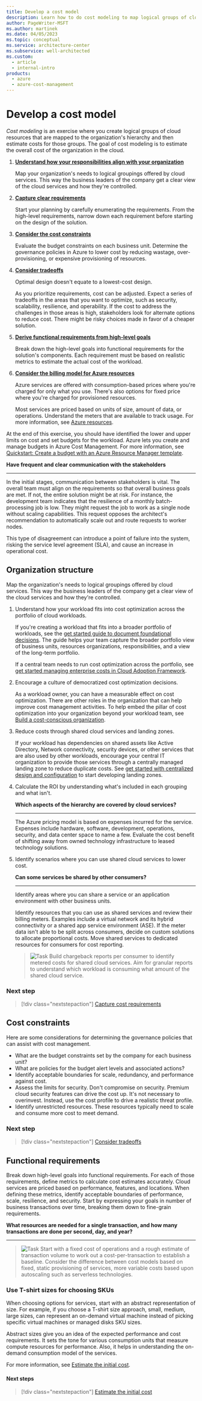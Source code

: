 ```yaml
---
title: Develop a cost model
description: Learn how to do cost modeling to map logical groups of cloud resources to an organization&apos;s hierarchy, and then estimate costs for those groups.
author: PageWriter-MSFT
ms.author: martinek
ms.date: 04/05/2023
ms.topic: conceptual
ms.service: architecture-center
ms.subservice: well-architected
ms.custom:
  - article
  - internal-intro
products:
  - azure
  - azure-cost-management
---
```


# Develop a cost model

*Cost modeling* is an exercise where you create logical groups of cloud resources that are mapped to the organization's hierarchy and then estimate costs for those groups. The goal of cost modeling is to estimate the overall cost of the organization in the cloud.

1. [**Understand how your responsibilities align with your organization**](#organization-structure)

    Map your organization's needs to logical groupings offered by cloud services. This way the business leaders of the company get a clear view of the cloud services and how they're controlled.

1. [**Capture clear requirements**](design-capture-requirements.md)

    Start your planning by carefully enumerating the requirements. From the high-level requirements, narrow down each requirement before starting on the design of the solution.

1. [**Consider the cost constraints**](#cost-constraints)

    Evaluate the budget constraints on each business unit. Determine the governance policies in Azure to lower cost by reducing wastage, over-provisioning, or expensive provisioning of resources.

1. [**Consider tradeoffs**](tradeoffs.md)

    Optimal design doesn't equate to a lowest-cost design.

    As you prioritize requirements, cost can be adjusted. Expect a series of tradeoffs in the areas that you want to optimize, such as security, scalability, resilience, and operability. If the cost to address the challenges in those areas is high, stakeholders look for alternate options to reduce cost. There might be risky choices made in favor of a cheaper solution.

1. [**Derive functional requirements from high-level goals**](#functional-requirements)

    Break down the high-level goals into functional requirements for the solution's components. Each requirement must be based on realistic metrics to estimate the actual cost of the workload.

1. [**Consider the billing model for Azure resources**](design-price.md)

    Azure services are offered with consumption-based prices where you're charged for only what you use. There's also options for fixed price where you're charged for provisioned resources.

    Most services are priced based on units of size, amount of data, or operations. Understand the meters that are available to track usage. For more information, see [Azure resources](design-resources.md).

At the end of this exercise, you should have identified the lower and upper limits on cost and set budgets for the workload. Azure lets you create and manage budgets in Azure Cost Management. For more information, see [Quickstart: Create a budget with an Azure Resource Manager template](/azure/cost-management-billing/costs/quick-create-budget-template?tabs=CLI).

**Have frequent and clear communication with the stakeholders**
***

In the initial stages, communication between stakeholders is vital. The overall team must align on the requirements so that overall business goals are met. If not, the entire solution might be at risk. For instance, the development team indicates that the resilience of a monthly batch-processing job is low. They might request the job to work as a single node without scaling capabilities. This request opposes the architect's recommendation to automatically scale out and route requests to worker nodes.

This type of disagreement can introduce a point of failure into the system, risking the service level agreement (SLA), and cause an increase in operational cost.

## Organization structure

Map the organization's needs to logical groupings offered by cloud services. This way the business leaders of the company get a clear view of the cloud services and how they're controlled.

1. Understand how your workload fits into cost optimization across the portfolio of cloud workloads.

    If you're creating a workload that fits into a broader portfolio of workloads, see  the [get started guide to document foundational decisions](/azure/cloud-adoption-framework/get-started/cloud-concepts). The guide helps your team capture the broader portfolio view of business units, resources organizations, responsibilities, and a view of the long-term portfolio.

    If a central team needs to run cost optimization across the portfolio, see [get started managing enterprise costs in Cloud Adoption Framework](/azure/cloud-adoption-framework/get-started/manage-costs).

1. Encourage a culture of democratized cost optimization decisions.

    As a workload owner, you can have a measurable effect on cost optimization. There are other roles in the organization that can help improve cost management activities. To help embed the pillar of cost optimization into your organization beyond your workload team, see [Build a cost-conscious organization](/azure/cloud-adoption-framework/organize/cost-conscious-organization).

1. Reduce costs through shared cloud services and landing zones.

    If your workload has dependencies on shared assets like Active Directory, Network connectivity, security devices, or other services that are also used by other workloads, encourage your central IT organization to provide those services through a centrally managed landing zone to reduce duplicate costs. See [get started with centralized design and configuration](/azure/cloud-adoption-framework/get-started/design-and-configuration) to start developing landing zones.

1. Calculate the ROI by understanding what's included in each grouping and what isn't.

    **Which aspects of the hierarchy are covered by cloud services?**  
    ***

    The Azure pricing model is based on expenses incurred for the service. Expenses include hardware, software, development, operations, security, and data center space to name a few. Evaluate the cost benefit of shifting away from owned technology infrastructure to leased technology solutions.

1. Identify scenarios where you can use shared cloud services to lower cost.

    **Can some services be shared by other consumers?**
    ***

    Identify areas where you can share a service or an application environment with other business units.

    Identify resources that you can use as shared services and review their billing meters. Examples include a virtual network and its hybrid connectivity or a shared app service environment (ASE). If the meter data isn't able to be split across consumers, decide on custom solutions to allocate proportional costs. Move shared services to dedicated resources for consumers for cost reporting.

    > ![Task](./images/i-best-practices.png) Build chargeback reports per consumer to identify metered costs for shared cloud services. Aim for granular reports to understand which workload is consuming what amount of the shared cloud service.

### Next step

> [!div class="nextstepaction"]
> [Capture cost requirements](./design-capture-requirements.md)

## Cost constraints

Here are some considerations for determining the governance policies that can assist with cost management.

- What are the budget constraints set by the company for each business unit?
- What are policies for the budget alert levels and associated actions?
- Identify acceptable boundaries for scale, redundancy, and performance against cost.
- Assess the limits for security. Don't compromise on security. Premium cloud security features can drive the cost up. It's not necessary to overinvest. Instead, use the cost profile to drive a realistic threat profile.
- Identify unrestricted resources. These resources typically need to scale and consume more cost to meet demand.

### Next step

> [!div class="nextstepaction"]
> [Consider tradeoffs](./tradeoffs.md)

## Functional requirements

Break down high-level goals into functional requirements. For each of those requirements, define metrics to calculate cost estimates accurately. Cloud services are priced based on performance, features, and locations. When defining these metrics, identify acceptable boundaries of performance, scale, resilience, and security. Start by expressing your goals in number of business transactions over time, breaking them down to fine-grain requirements.

**What resources are needed for a single transaction, and how many transactions are done per second, day, and year?** 
***

> ![Task](./images/i-best-practices.png) Start with a fixed cost of operations and a rough estimate of transaction volume to work out a cost-per-transaction to establish a baseline. Consider the difference between cost models based on fixed, static provisioning of services, more variable costs based upon autoscaling such as serverless technologies.

### Use T-shirt sizes for choosing SKUs

When choosing options for services, start with an abstract representation of size. For example, if you choose a T-shirt size approach, small, medium, large sizes, can represent an on-demand virtual machine instead of picking specific virtual machines or managed disks SKU sizes.

Abstract sizes give you an idea of the expected performance and cost requirements. It sets the tone for various consumption units that measure compute resources for performance. Also, it helps in understanding the on-demand consumption model of the services.

For more information, see [Estimate the initial cost](./design-initial-estimate.md).

#### Next steps

> [!div class="nextstepaction"]
> [Estimate the initial cost](./design-initial-estimate.md)
